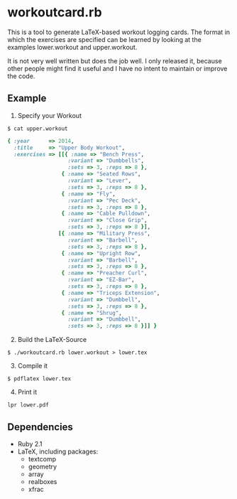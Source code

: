 workoutcard.rb
==============

This is a tool to generate LaTeX-based workout logging cards. The format in which the exercises are specified can be learned by looking at the examples lower.workout
and upper.workout.

It is not very well written but does the job well. I only released it, because other people might find it useful and I have no intent to maintain or improve the code.

Example
-------

1. Specify your Workout

```
$ cat upper.workout
```
```ruby
{ :year      => 2014,
  :title     => "Upper Body Workout",
  :exercises => [[{ :name => "Bench Press",
                   :variant => "Dumbbells", 
                   :sets => 3, :reps => 8 },
                 { :name => "Seated Rows",
                   :variant => "Lever",
                   :sets => 3, :reps => 8 },
                 { :name => "Fly",
                   :variant => "Pec Deck",
                   :sets => 3, :reps => 8 },
                 { :name => "Cable Pulldown",
                   :variant => "Close Grip",
                   :sets => 3, :reps => 8 }],
                [{ :name => "Military Press",
                   :variant => "Barbell",
                   :sets => 3, :reps => 8 },
                 { :name => "Upright Row",
                   :variant => "Barbell",
                   :sets => 3, :reps => 8 },
                 { :name => "Preacher Curl",
                   :variant => "EZ-Bar",
                   :sets => 3, :reps => 8 },
                 { :name => "Triceps Extension",
                   :variant => "Dumbbell",
                   :sets => 3, :reps => 8 },
                 { :name => "Shrug",
                   :variant => "Dumbbell",
                   :sets => 3, :reps => 8 }]] }
```

2. Build the LaTeX-Source

```
$ ./workoutcard.rb lower.workout > lower.tex
```

3. Compile it

```
$ pdflatex lower.tex
```

4. Print it

```
lpr lower.pdf
```

Dependencies
------------

- Ruby 2.1
- LaTeX, including packages:
    - textcomp
    - geometry
    - array
    - realboxes
    - xfrac
